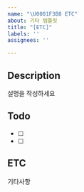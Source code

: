 ```yaml
---
name: "\U0001F3B8 ETC"
about: 기타 템플릿
title: "[ETC]"
labels: ''
assignees: ''

---
```


## Description
설명을 작성하세요

## Todo
- [ ]
- [ ]  

## ETC
기타사항
